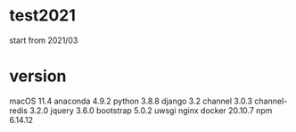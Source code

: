 # test2021
start from 2021/03

# version
macOS 11.4
anaconda 4.9.2
python 3.8.8
django 3.2
channel 3.0.3
channel-redis 3.2.0
jquery 3.6.0
bootstrap 5.0.2
uwsgi
nginx
docker 20.10.7
npm 6.14.12